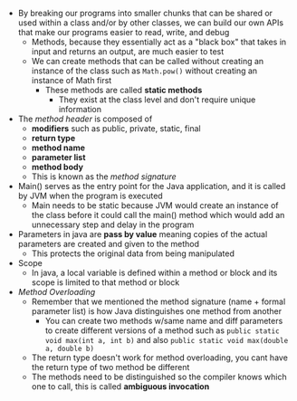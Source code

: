 * By breaking our programs into smaller chunks that can be shared or used within a class and/or by other classes, we can build our own APIs that make our programs easier to read, write, and debug 
	* Methods, because they essentially act as a "black box" that takes in input and returns an output, are much easier to test
	* We can create methods that can be called without creating an instance of the class such as  `Math.pow()` without creating an instance of Math first
		* These methods are called **static methods**
			* They exist at the class level and don't require unique information
* The *method header* is composed of
	* **modifiers** such as public, private, static, final
	* **return type**
	* **method name** 
	* **parameter list**
	* **method body**
	* This is known as the *method signature*
* Main() serves as the entry point for the Java application, and it is called by JVM when the program is executed
	* Main needs to be static because JVM would create an instance of the class before it could call the main() method which would add an unnecessary step and delay in the program
* Parameters in java are **pass by value** meaning copies of the actual parameters are created and given to the method
	* This protects the original data from being manipulated
* Scope
	* In java, a local variable is defined within a method or block and its scope is limited to that method or block
* *Method Overloading*
	* Remember that we mentioned the method signature (name + formal parameter list) is how Java distinguishes one method from another
		* You can create two methods w/same name and diff parameters to create different versions of a method such as  `public static void max(int a, int b)` and also `public static void max(double a, double b)`
	* The return type doesn't work for method overloading, you cant have the return type of two method be different
	* The methods need to be distinguished so the compiler knows which one to call, this is called **ambiguous invocation**